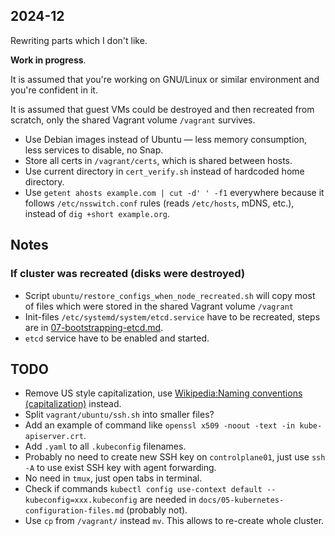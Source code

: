 ## 2024-12

Rewriting parts which I don't like.

**Work in progress**.

It is assumed that you're working on GNU/Linux or similar environment and you're confident in it.

It is assumed that guest VMs could be destroyed and then recreated from scratch, only the shared Vagrant volume `/vagrant` survives.

* Use Debian images instead of Ubuntu — less memory consumption, less services to disable, no Snap.
* Store all certs in `/vagrant/certs`, which is shared between hosts.
* Use current directory in `cert_verify.sh` instead of hardcoded home directory.
* Use `getent ahosts example.com | cut -d' ' -f1` everywhere because it follows `/etc/nsswitch.conf` rules (reads `/etc/hosts`, mDNS, etc.), instead of `dig +short example.org`.

## Notes

### If cluster was recreated (disks were destroyed)

* Script `ubuntu/restore_configs_when_node_recreated.sh` will copy most of files which were stored in the shared Vagrant volume `/vagrant`
* Init-files `/etc/systemd/system/etcd.service` have to be recreated, steps are in [07-bootstrapping-etcd.md](docs/07-bootstrapping-etcd.md).
* `etcd` service have to be enabled and started.

## TODO

* Remove US style capitalization, use [Wikipedia:Naming conventions (capitalization)](https://en.wikipedia.org/wiki/Wikipedia:Naming_conventions_(capitalization)) instead.
* Split `vagrant/ubuntu/ssh.sh` into smaller files?
* Add an example of command like `openssl x509 -noout -text -in kube-apiserver.crt`.
* Add `.yaml` to all `.kubeconfig` filenames.
* Probably no need to create new SSH key on `controlplane01`, just use `ssh -A` to use exist SSH key with agent forwarding.
* No need in `tmux`, just open tabs in terminal.
* Check if commands `kubectl config use-context default --kubeconfig=xxx.kubeconfig` are needed in `docs/05-kubernetes-configuration-files.md` (probably not).
* Use `cp` from `/vagrant/` instead `mv`. This allows to re-create whole cluster.

